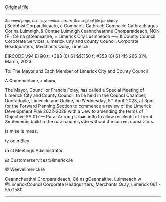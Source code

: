 [Original file](https://www.limerick.ie/sites/default/files/media/documents/2023-04/Agenda%20-%20%20Special%20Meeting%20of%20Limerick%20City%20and%20County%20Council%20-%205th%20April%202023.pdf)

---
*<small>Scanned page, text may contain errors. See original file for clarity</small>*  
j Seirbhisi Corpartikicactu,
a Comhairle Cathrach Comhairle Cathrach agus Corina Luimnigh,
& Contae Luimnigh Ceanncheathné Chorparaideach,
NON fF . Cé na gCeannaithe,
= Limerick City Lusmneach
—= & County Council
Corporate Services,
Limerick City and County Council.
Corporate Headquarters,
Merchants Quay,
Limerick

EIRCODE V94 EH90
t; +383 (0) 61 $$7150
f; #353 (0) 61 415 266
31% March, 2023.

To: The Mayor and Each Member of Limerick City and County Council

A Chomhairleoir, a chara,

The Mayor, Councillor Francis Foley, has called a Special Meeting of Limerick City and County
Council, to be held in the Council Chamber, Dooradoyle, Limerick, and Online, on Wednesday,
5™ April, 2023, at 3pm, for the Forward Planning Section to commence a review of the
Limerick Development Plan 2022-2028 with a view to amending the terms of Objective SS
017 — Rural Ar rong Urban influ to allow residents of Tier 4 Settlements
build in the rural countryside without the current constraints.

Is mise le meas,

ty odin Bley

ra cl
Meetings Administrator.

@ Customerservices@limerick.ie

© Weevelimerick.ie

Ceanncheathni Chorparaideach, Cé na gCeannaithe, Luimneach w @LimerickCouncil
Corporate Headquarters, Merchants Quay, Limerick 061 - 5571580


---

